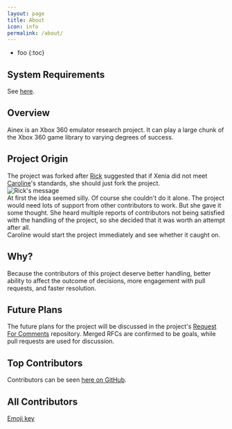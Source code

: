 ```yaml
---
layout: page
title: About
icon: info
permalink: /about/
---
```


* foo
{:toc}

## System Requirements

See [here](/faq/#system-requirements).

## Overview

Ainex is an Xbox 360 emulator research project. It can play a large chunk of the Xbox 360 game library to varying degrees of success.

## Project Origin

The project was forked after [Rick](https://twitter.com/gibbed) suggested that if Xenia did not meet
[Caroline](https://twitter.com/ha1otroop2288)'s standards, she should just fork the project.<br/>
![Rick's message](https://user-images.githubusercontent.com/30361266/150946698-4cb01f66-a7c4-4aa7-a042-87e8b8cff364.png "Rick on Discord, saying \"I'm sorry I don't meet your standards. Feel free to fork Xenia.\"")<br/>
At first the idea seemed silly. Of course she couldn't do it alone.
The project would need lots of support from other contributors to work. But she gave it some thought.
She heard multiple reports of contributors not being satisfied with the handling of the project,
so she decided that it was worth an attempt after all.<br/>
Caroline would start the project immediately and see whether it caught on.

## Why?

Because the contributors of this project deserve better handling,
better ability to affect the outcome of decisions,
more engagement with pull requests, and faster resolution.

## Future Plans

The future plans for the project will be discussed in the project's [Request For Comments](https://github.com/ainex-project/RFCs) repository.
Merged RFCs are confirmed to be goals, while pull requests are used for discussion.

## Top Contributors

Contributors can be seen [here on GitHub](https://github.com/ainex-project/ainex/graphs/contributors).

## All Contributors

[Emoji key](https://github.com/all-contributors/all-contributors#emoji-key)

<!-- ALL-CONTRIBUTORS-LIST:START - Do not remove or modify this section -->
<!-- prettier-ignore-start -->
<!-- markdownlint-disable -->

<!-- markdownlint-restore -->
<!-- prettier-ignore-end -->
<!-- ALL-CONTRIBUTORS-LIST:END -->
